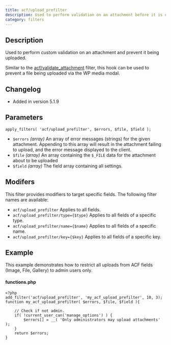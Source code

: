 ```yaml
---
title: acf/upload_prefilter
description: Used to perform validation on an attachment before it is uploaded.
category: filters
---
```


## Description
Used to perform custom validation on an attachment and prevent it being uploaded.

Similar to the [acf/validate_attachment](https://www.advancedcustomfields.com/resources/acf-validate_attachment/) filter, this hook can be used to prevent a file being uploaded via the WP media modal.

## Changelog
- Added in version 5.1.9

## Parameters
```
apply_filters( 'acf/upload_prefilter', $errors, $file, $field );
```
- `$errors`		*(array)*	An array of error messages (strings) for the given attachment. Appending to this array will result in the attachment failing to upload, and the error message displayed to the client.
- `$file`		*(array)*	An array containing the `$_FILE` data for the attachment about to be uploaded
- `$field`		*(array)*	The field array containing all settings.

## Modifers
This filter provides modifiers to target specific fields. The following filter names are available:
- `acf/upload_prefilter` 				Applies to all fields.
- `acf/upload_prefilter/type={$type}` 	Applies to all fields of a specific type.
- `acf/upload_prefilter/name={$name}` 	Applies to all fields of a specific name.
- `acf/upload_prefilter/key={$key}` 	Applies to all fields of a specific key.

## Example
This example demonstrates how to restrict all uploads from ACF fields (Image, File, Gallery) to admin users only.

#### functions.php
```
<?php
add_filter('acf/upload_prefilter', 'my_acf_upload_prefilter', 10, 3);
function my_acf_upload_prefilter( $errors, $file, $field ){
	
	// Check if not admin.
	if( !current_user_can('manage_options') ) {
		$errors[] = __( 'Only administrators may upload attachments' );
	}
	return $errors;	
}
```
